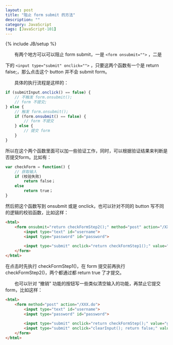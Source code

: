 ```yaml
---
layout: post
title: "阻止 form submit 的方法"
description: ""
category: JavaScript
tags: [JavaScript-101]
---
```

{% include JB/setup %}

　　有两个地方可以可以阻止 form submit，一是 `<form onsubmit="">` ，二是 <form> 下的 `<input type="submit" onclick="">` ，只要这两个函数有一个是 return false;，那么点击这个 button 并不会 submit form。  

　　具体的执行流程是这样的：

```javascript
if (submitInput.onclick() == false) {  
	// 不触发 form.onsubmit();  
	// form 不提交;  
} else {  
	// 触发 form.onsubmit();  
	if (form.onsubmit() == false) {  
		// form 不提交  
	} else {  
		// 提交 form  
	}  
}  
```

所以在这个两个函数里面可以加一些验证工作，同时，可以根据验证结果来判断是否提交form。比如有：

```javascript
var checkForm = function() {  
	// 获取输入  
	if (校验失败)  
		return false；  
	else  
		return true；  
}  
```

然后把这个函数写到 onsubmit 或是 onclick，也可以针对不同的 button 写不同的逻辑的校验函数，比如这样：

```html
<html>  
	<form onsubmit="return checkFormStep2();" method="post" action="/XXX.do">  
		<input type="text" id="username">  
		<input type="password" id="password">  
  
		<input type="submit" onclick="return checkFormStep1();" value="go" />  
	</form>  
</html>  
```

在点击时先执行 checkFormStep1()，在 form 提交前再执行 checkFormStep2()，两个都通过都 return true 了才提交。  

　　也可以针对 “撤销” 功能的按钮写一些类似清空输入的功能，再禁止它提交 form，比如这样：

```html
<html>  
	<form method="post" action="/XXX.do">  
		<input type="text" id="username">  
		<input type="password" id="password">  
  
		<input type="submit" onclick="return checkFormStep();" value="go" />  
		<input type="submit" onclick="clearInput(); return false;" value="reset" />  
	</form>  
</html>  
```
